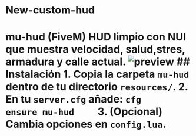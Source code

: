 # New-custom-hud
# mu-hud (FiveM)  HUD limpio con NUI que muestra **velocidad**, **salud**,**stres**, **armadura** y **calle** actual.   ![preview](preview.jpg)  ## Instalación  1. Copia la carpeta `mu-hud` dentro de tu directorio `resources/`. 2. En tu `server.cfg` añade:    ```cfg    ensure mu-hud    ``` 3. (Opcional) Cambia opciones en `config.lua`.

